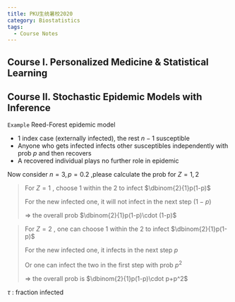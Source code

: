 ```yaml
---
title: PKU生统暑校2020
category: Biostatistics
tags:
  - Course Notes
---
```


## Course I. Personalized Medicine & Statistical Learning



## Course II.  Stochastic Epidemic Models with Inference

`Example` Reed-Forest epidemic model

- 1 index case (externally infected), the rest $n-1$ susceptible 
- Anyone who gets infected infects other susceptibles independently with prob $p$ and then recovers
- A recovered individual plays no further role in epidemic

Now consider $n=3, p=0.2$ ,please calculate the prob for $Z=1,2$ 

> For $Z=1$ , choose 1 within the 2 to infect $\dbinom{2}{1}p(1-p)$
>
> For the new infected one, it will not infect in the next step $(1-p)$ 
>
> $\Rightarrow$ the overall prob $\dbinom{2}{1}p(1-p)\cdot (1-p)$ 

> For $Z=2$ , one can choose 1 within the 2 to infect $\dbinom{2}{1}p(1-p)$ 
>
> For the new infected one, it infects in the next step $p$ 
>
> Or one can infect the two in the first step with prob $p^2$ 
>
> $\Rightarrow$ the overall prob is $\dbinom{2}{1}p(1-p)\cdot p+p^2$ 

$\tau$ : fraction infected











